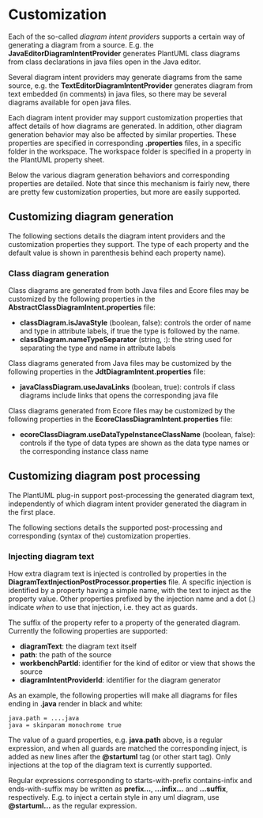 # Customization

Each of the so-called *diagram intent providers* supports a certain way of generating a diagram from a source. E.g. the **JavaEditorDiagramIntentProvider** generates PlantUML class diagrams from class declarations in java files open in the Java editor.

Several diagram intent providers may generate diagrams from the same source, e.g. the **TextEditorDiagramIntentProvider** generates diagram from text embedded (in comments) in java files, so there may be several diagrams available for open java files.

Each diagram intent provider may support customization properties that affect details of how diagrams are generated. In addition, other diagram generation behavior may also be affected by similar properties. These properties are specified in corresponding **.properties** files, in a specific folder in the workspace. The workspace folder is specified in a property in the PlantUML property sheet.

Below the various diagram generation behaviors and corresponding properties are detailed. Note that since this mechanism is fairly new, there are pretty few customization properties, but more are easily supported.

## Customizing diagram generation

The following sections details the diagram intent providers and the customization properties they support. The type of each property and the default value is shown in parenthesis behind each property name).

### Class diagram generation

Class diagrams are generated from both Java files and Ecore files may be customized by the following properties in the **AbstractClassDiagramIntent.properties** file:

- **classDiagram.isJavaStyle** (boolean, false): controls the order of name and type in attribute labels, if true the type is followed by the name.
- **classDiagram.nameTypeSeparator** (string, :): the string used for separating the type and name in attribute labels

Class diagrams generated from Java files may be customized by the following properties in the **JdtDiagramIntent.properties** file:

- **javaClassDiagram.useJavaLinks** (boolean, true): controls if class diagrams include links that opens the corresponding java file

Class diagrams generated from Ecore files may be customized by the following properties in the **EcoreClassDiagramIntent.properties** file:

- **ecoreClassDiagram.useDataTypeInstanceClassName** (boolean, false): controls if the type of data types are shown as the data type names or the corresponding instance class name

## Customizing diagram post processing

The PlantUML plug-in support post-processing the generated diagram text, independently of which diagram intent provider generated the diagram in the first place.

The following sections details the supported post-processing and corresponding (syntax of the) customization properties.

### Injecting diagram text

How extra diagram text is injected is controlled by properties in the **DiagramTextInjectionPostProcessor.properties** file. A specific injection is identified by a property having a simple name, with the text to inject as the property value. Other properties prefixed by the injection name and a dot (.) indicate *when* to use that injection, i.e. they act as guards.

The suffix of the property refer to a property of the generated diagram. Currently the following properties are supported:

- **diagramText**: the diagram text itself
- **path**: the path of the source
- **workbenchPartId**: identifier for the kind of editor or view that shows the source
- **diagramIntentProviderId**: identifier for the diagram generator

As an example, the following properties will make all diagrams for files ending in **.java** render in black and white:

```
java.path = ....java
java = skinparam monochrome true
```

The value of a guard properties, e.g. **java.path** above, is a regular expression, and when all guards are matched the corresponding inject, is added as new lines after the **@startuml** tag (or other start tag). Only injections at the top of the diagram text is currently supported.

Regular expressions corresponding to starts-with-prefix contains-infix and ends-with-suffix may be written as **prefix...**, **...infix...** and **...suffix**, respectively. E.g. to inject a certain style in any uml diagram, use **@startuml...** as the regular expression.

